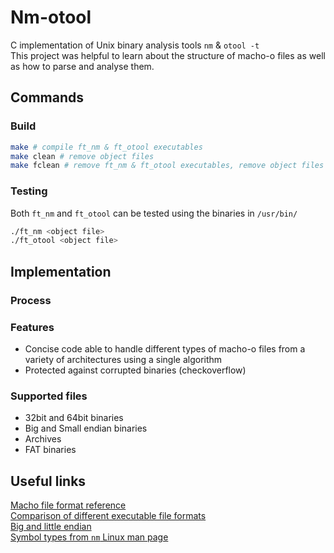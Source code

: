 # Nm-otool
C implementation of Unix binary analysis tools ```nm``` &amp; ```otool -t```  
This project was helpful to learn about the structure of macho-o files as well as how to parse and analyse them.

## Commands
### Build
```bash
make # compile ft_nm & ft_otool executables
make clean # remove object files
make fclean # remove ft_nm & ft_otool executables, remove object files
```

### Testing
Both ```ft_nm``` and ```ft_otool``` can be tested using the binaries in ```/usr/bin/```

```bash
./ft_nm <object file>
./ft_otool <object file>
```
## Implementation
### Process


### Features
- Concise code able to handle different types of macho-o files from a variety of architectures using a single algorithm  
- Protected against corrupted binaries (checkoverflow)

### Supported files
- 32bit and 64bit binaries
- Big and Small endian binaries
- Archives
- FAT binaries

## Useful links
[Macho file format reference](https://github.com/aidansteele/osx-abi-macho-file-format-reference)  
[Comparison of different executable file formats](https://en.wikipedia.org/wiki/Comparison_of_executable_file_formats)  
[Big and little endian](https://medium.com/worldsensing-techblog/big-endian-or-little-endian-37c3ed008c94)  
[Symbol types from ```nm``` Linux man page](https://linux.die.net/man/1/nm)  
